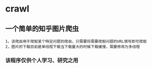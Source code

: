 # crawl
## 一个简单的知乎图片爬虫

    1，该爬虫用于爬取某个特定问题的爬虫，只需要将需要爬取问题的URL填写即可爬取
    2，图片的下载目前是单线程下载当下载量大的时候下载缓慢，需要修改为多线程

### 该程序仅供个人学习、研究之用
